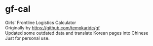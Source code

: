 # gf-cal
Girls' Frontline Logistics Calculator<br/>
Originally by https://github.com/tempkaridc/gf<br/>
Updated some outdated data and translate Korean pages into Chinese<br/>
Just for personal use.
